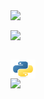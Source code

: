 <img height="200em" align="center"
       src="https://github-readme-stats.vercel.app/api/top-langs/?username=Guh698&langs_count=7&theme=dark" />

<img height="200em" align="center"
       src="https://github-readme-stats.vercel.app/api?username=Guh698&show=_icons=true&hide=contribs,prs&cache_seconds=86400&theme=dark" />

<div style="display: inline_block"><br>
  <img align="center" alt="Rafa-Python" height="30" width="40" src="https://raw.githubusercontent.com/devicons/devicon/master/icons/python/python-original.svg">

</div>
       <a href="https://instagram.com/guhs_32" target="_blank"><img src="https://img.shields.io/badge/-Instagram-%23E4405F?style=for-the-      badge&logo=instagram&logoColor=white" target="_blank"></a>


      
       
<div>
      
       
